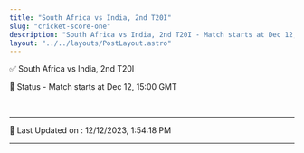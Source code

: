 ```yaml
---
title: "South Africa vs India, 2nd T20I"
slug: "cricket-score-one"
description: "South Africa vs India, 2nd T20I - Match starts at Dec 12, 15:00 GMT."
layout: "../../layouts/PostLayout.astro"
--- 
```


✅ South Africa vs India, 2nd T20I

📑 Status - Match starts at Dec 12, 15:00 GMT

<br />

***

📝 Last Updated on : 12/12/2023, 1:54:18 PM

***

